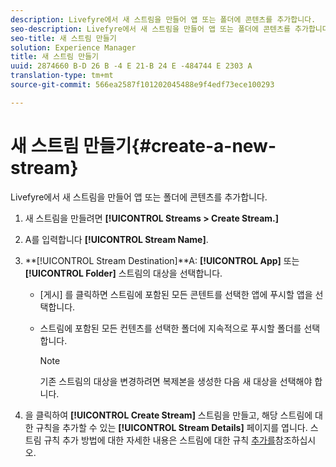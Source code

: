 ```yaml
---
description: Livefyre에서 새 스트림을 만들어 앱 또는 폴더에 콘텐츠를 추가합니다.
seo-description: Livefyre에서 새 스트림을 만들어 앱 또는 폴더에 콘텐츠를 추가합니다.
seo-title: 새 스트림 만들기
solution: Experience Manager
title: 새 스트림 만들기
uuid: 2874660 B-D 26 B -4 E 21-B 24 E -484744 E 2303 A
translation-type: tm+mt
source-git-commit: 566ea2587f101202045488e9f4edf73ece100293

---
```



# 새 스트림 만들기{#create-a-new-stream}

Livefyre에서 새 스트림을 만들어 앱 또는 폴더에 콘텐츠를 추가합니다.

1. 새 스트림을 만들려면 **[!UICONTROL Streams > Create Stream.]**
1. A를 입력합니다 **[!UICONTROL Stream Name]**.
1. **[!UICONTROL Stream Destination]**A: **[!UICONTROL App]** 또는 **[!UICONTROL Folder]** 스트림의 대상을 선택합니다.

   * [게시] 를 클릭하면 스트림에 포함된 모든 콘텐트를 선택한 앱에 푸시할 앱을 선택합니다.
   * 스트림에 포함된 모든 컨텐츠를 선택한 폴더에 지속적으로 푸시할 폴더를 선택합니다.

      >[!NOTE]
      >
      >기존 스트림의 대상을 변경하려면 복제본을 생성한 다음 새 대상을 선택해야 합니다.

1. 을 클릭하여 **[!UICONTROL Create Stream]** 스트림을 만들고, 해당 스트림에 대한 규칙을 추가할 수 있는 **[!UICONTROL Stream Details]** 페이지를 엽니다. 스트림 규칙 추가 방법에 대한 자세한 내용은 스트림에 대한 규칙 [추가를](../c-streams/t-add-rules-for-your-stream.md#t_add_rules_for_your_stream)참조하십시오.
